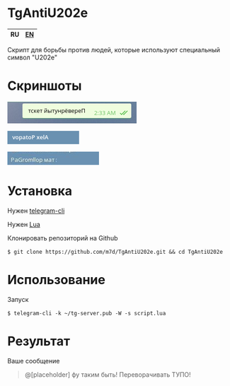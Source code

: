 # TgAntiU202e

RU | [EN](https://github.com/m7d/TgAntiU202e/blob/master/README.md)
-- | --------------------------------------------------------------

Скрипт для борьбы против людей, которые используют специальный символ "U202e"

# Скриншоты

![screenshot 1](screenshots/scr1.png)

![screenshot 2](screenshots/scr2.png)

![screenshot 3](screenshots/scr3.jpg)

# Установка

Нужен [telegram-cli](https://github.com/vysheng/tg "telegram-cli")

Нужен [Lua](http://www.lua.org/download.html "Lua")

Клонировать репозиторий на Github

```
$ git clone https://github.com/m7d/TgAntiU202e.git && cd TgAntiU202e
```

# Использование

Запуск

```
$ telegram-cli -k ~/tg-server.pub -W -s script.lua
```

# Результат

Ваше сообщение

> @[placeholder] фу таким быть! Переворачивать ТУПО!
